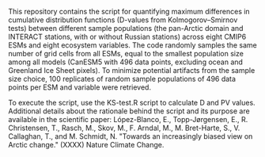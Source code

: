 This repository contains the script for quantifying maximum differences in cumulative distribution functions (D-values from Kolmogorov–Smirnov tests) between different sample populations (the pan-Arctic domain and INTERACT stations, with or without Russian stations) across eight CMIP6 ESMs and eight ecosystem variables. The code randomly samples the same number of grid cells from all ESMs, equal to the smallest population size among all models (CanESM5 with 496 data points, excluding ocean and Greenland Ice Sheet pixels). To minimize potential artifacts from the sample size choice, 100 replicates of random sample populations of 496 data points per ESM and variable were retrieved.

To execute the script, use the KS-test.R script to calculate D and PV values. Additional details about the rationale behind the script and its purpose are available in the scientific paper: López-Blanco, E., Topp-Jørgensen, E., R. Christensen, T., Rasch, M., Skov, M., F. Arndal, M., M. Bret-Harte, S., V. Callaghan, T., and M. Schmidt, N. "Towards an increasingly biased view on Arctic change." (XXXX) Nature Climate Change.

